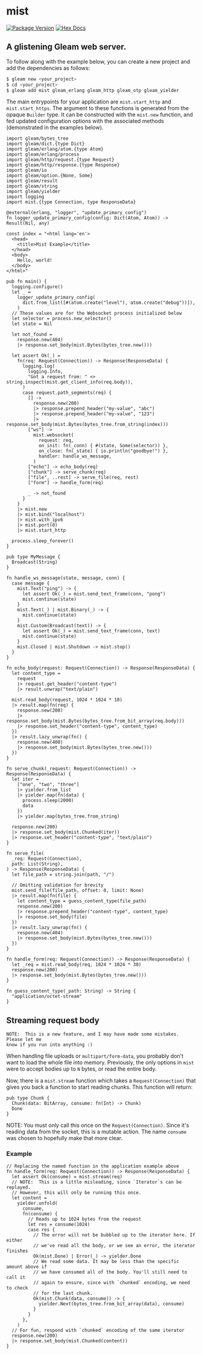 # mist

[![Package Version](https://img.shields.io/hexpm/v/mist)](https://hex.pm/packages/mist)
[![Hex Docs](https://img.shields.io/badge/hex-docs-ffaff3)](https://hexdocs.pm/mist/)

## A glistening Gleam web server.

To follow along with the example below, you can create a new project and add the
dependencies as follows:

```sh
$ gleam new <your_project>
$ cd <your_project>
$ gleam add mist gleam_erlang gleam_http gleam_otp gleam_yielder
```

The main entrypoints for your application are `mist.start_http` and
`mist.start_https`. The argument to these functions is generated from the
opaque `Builder` type. It can be constructed with the `mist.new` function, and
fed updated configuration options with the associated methods (demonstrated
in the examples below).

```gleam
import gleam/bytes_tree
import gleam/dict.{type Dict}
import gleam/erlang/atom.{type Atom}
import gleam/erlang/process
import gleam/http/request.{type Request}
import gleam/http/response.{type Response}
import gleam/io
import gleam/option.{None, Some}
import gleam/result
import gleam/string
import gleam/yielder
import logging
import mist.{type Connection, type ResponseData}

@external(erlang, "logger", "update_primary_config")
fn logger_update_primary_config(config: Dict(Atom, Atom)) -> Result(Nil, any)

const index = "<html lang='en'>
  <head>
    <title>Mist Example</title>
  </head>
  <body>
    Hello, world!
  </body>
</html>"

pub fn main() {
  logging.configure()
  let _ =
    logger_update_primary_config(
      dict.from_list([#(atom.create("level"), atom.create("debug"))]),
    )
  // These values are for the Websocket process initialized below
  let selector = process.new_selector()
  let state = Nil

  let not_found =
    response.new(404)
    |> response.set_body(mist.Bytes(bytes_tree.new()))

  let assert Ok(_) =
    fn(req: Request(Connection)) -> Response(ResponseData) {
      logging.log(
        logging.Info,
        "Got a request from: " <> string.inspect(mist.get_client_info(req.body)),
      )
      case request.path_segments(req) {
        [] ->
          response.new(200)
          |> response.prepend_header("my-value", "abc")
          |> response.prepend_header("my-value", "123")
          |> response.set_body(mist.Bytes(bytes_tree.from_string(index)))
        ["ws"] ->
          mist.websocket(
            request: req,
            on_init: fn(_conn) { #(state, Some(selector)) },
            on_close: fn(_state) { io.println("goodbye!") },
            handler: handle_ws_message,
          )
        ["echo"] -> echo_body(req)
        ["chunk"] -> serve_chunk(req)
        ["file", ..rest] -> serve_file(req, rest)
        ["form"] -> handle_form(req)

        _ -> not_found
      }
    }
    |> mist.new
    |> mist.bind("localhost")
    |> mist.with_ipv6
    |> mist.port(0)
    |> mist.start_http

  process.sleep_forever()
}

pub type MyMessage {
  Broadcast(String)
}

fn handle_ws_message(state, message, conn) {
  case message {
    mist.Text("ping") -> {
      let assert Ok(_) = mist.send_text_frame(conn, "pong")
      mist.continue(state)
    }
    mist.Text(_) | mist.Binary(_) -> {
      mist.continue(state)
    }
    mist.Custom(Broadcast(text)) -> {
      let assert Ok(_) = mist.send_text_frame(conn, text)
      mist.continue(state)
    }
    mist.Closed | mist.Shutdown -> mist.stop()
  }
}

fn echo_body(request: Request(Connection)) -> Response(ResponseData) {
  let content_type =
    request
    |> request.get_header("content-type")
    |> result.unwrap("text/plain")

  mist.read_body(request, 1024 * 1024 * 10)
  |> result.map(fn(req) {
    response.new(200)
    |> response.set_body(mist.Bytes(bytes_tree.from_bit_array(req.body)))
    |> response.set_header("content-type", content_type)
  })
  |> result.lazy_unwrap(fn() {
    response.new(400)
    |> response.set_body(mist.Bytes(bytes_tree.new()))
  })
}

fn serve_chunk(_request: Request(Connection)) -> Response(ResponseData) {
  let iter =
    ["one", "two", "three"]
    |> yielder.from_list
    |> yielder.map(fn(data) {
      process.sleep(2000)
      data
    })
    |> yielder.map(bytes_tree.from_string)

  response.new(200)
  |> response.set_body(mist.Chunked(iter))
  |> response.set_header("content-type", "text/plain")
}

fn serve_file(
  _req: Request(Connection),
  path: List(String),
) -> Response(ResponseData) {
  let file_path = string.join(path, "/")

  // Omitting validation for brevity
  mist.send_file(file_path, offset: 0, limit: None)
  |> result.map(fn(file) {
    let content_type = guess_content_type(file_path)
    response.new(200)
    |> response.prepend_header("content-type", content_type)
    |> response.set_body(file)
  })
  |> result.lazy_unwrap(fn() {
    response.new(404)
    |> response.set_body(mist.Bytes(bytes_tree.new()))
  })
}

fn handle_form(req: Request(Connection)) -> Response(ResponseData) {
  let _req = mist.read_body(req, 1024 * 1024 * 30)
  response.new(200)
  |> response.set_body(mist.Bytes(bytes_tree.new()))
}

fn guess_content_type(_path: String) -> String {
  "application/octet-stream"
}
```

## Streaming request body

```
NOTE:  This is a new feature, and I may have made some mistakes.  Please let me
know if you run into anything :)
```

When handling file uploads or `multipart/form-data`, you probably don't want to
load the whole file into memory. Previously, the only options in `mist` were to
accept bodies up to `N` bytes, or read the entire body.

Now, there is a `mist.stream` function which takes a `Request(Connection)` that
gives you back a function to start reading chunks. This function will return:

```gleam
pub type Chunk {
  Chunk(data: BitArray, consume: fn(Int) -> Chunk)
  Done
}
```

NOTE: You must only call this once on the `Request(Connection)`. Since it's
reading data from the socket, this is a mutable action. The name `consume` was
chosen to hopefully make that more clear.

### Example

```gleam
// Replacing the named function in the application example above
fn handle_form(req: Request(Connection)) -> Response(ResponseData) {
  let assert Ok(consume) = mist.stream(req)
  // NOTE:  This is a little misleading, since `Iterator`s can be replayed.
  // However, this will only be running this once.
  let content =
    yielder.unfold(
      consume,
      fn(consume) {
        // Reads up to 1024 bytes from the request
        let res = consume(1024)
        case res {
          // The error will not be bubbled up to the iterator here. If either
          // we've read all the body, or we see an error, the iterator finishes
          Ok(mist.Done) | Error(_) -> yielder.Done
          // We read some data. It may be less than the specific amount above if
          // we have consumed all of the body. You'll still need to call it
          // again to ensure, since with `chunked` encoding, we need to check
          // for the last chunk.
          Ok(mist.Chunk(data, consume)) -> {
            yielder.Next(bytes_tree.from_bit_array(data), consume)
          }
        }
      },
    )
  // For fun, respond with `chunked` encoding of the same iterator
  response.new(200)
  |> response.set_body(mist.Chunked(content))
}
```
